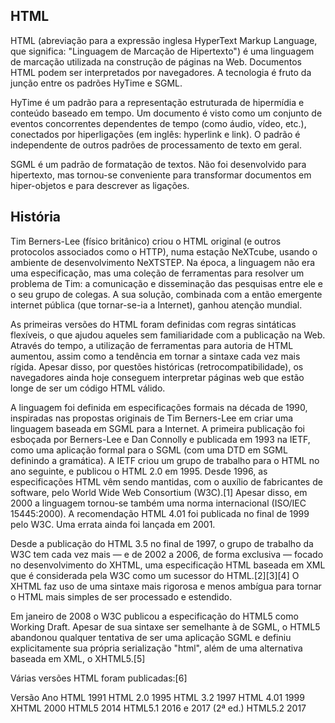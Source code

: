 
## HTML

HTML (abreviação para a expressão inglesa HyperText Markup Language, que significa: "Linguagem de Marcação de Hipertexto") é uma linguagem de marcação utilizada na construção de páginas na Web. Documentos HTML podem ser interpretados por navegadores. A tecnologia é fruto da junção entre os padrões HyTime e SGML.

HyTime é um padrão para a representação estruturada de hipermídia e conteúdo baseado em tempo. Um documento é visto como um conjunto de eventos concorrentes dependentes de tempo (como áudio, vídeo, etc.), conectados por hiperligações (em inglês: hyperlink e link). O padrão é independente de outros padrões de processamento de texto em geral.

SGML é um padrão de formatação de textos. Não foi desenvolvido para hipertexto, mas tornou-se conveniente para transformar documentos em hiper-objetos e para descrever as ligações.

## História

Tim Berners-Lee (físico britânico) criou o HTML original (e outros protocolos associados como o HTTP), numa estação NeXTcube, usando o ambiente de desenvolvimento NeXTSTEP. Na época, a linguagem não era uma especificação, mas uma coleção de ferramentas para resolver um problema de Tim: a comunicação e disseminação das pesquisas entre ele e o seu grupo de colegas. A sua solução, combinada com a então emergente internet pública (que tornar-se-ia a Internet), ganhou atenção mundial.

As primeiras versões do HTML foram definidas com regras sintáticas flexíveis, o que ajudou aqueles sem familiaridade com a publicação na Web. Através do tempo, a utilização de ferramentas para autoria de HTML aumentou, assim como a tendência em tornar a sintaxe cada vez mais rígida. Apesar disso, por questões históricas (retrocompatibilidade), os navegadores ainda hoje conseguem interpretar páginas web que estão longe de ser um código HTML válido.

A linguagem foi definida em especificações formais na década de 1990, inspiradas nas propostas originais de Tim Berners-Lee em criar uma linguagem baseada em SGML para a Internet. A primeira publicação foi esboçada por Berners-Lee e Dan Connolly e publicada em 1993 na IETF, como uma aplicação formal para o SGML (com uma DTD em SGML definindo a gramática). A IETF criou um grupo de trabalho para o HTML no ano seguinte, e publicou o HTML 2.0 em 1995. Desde 1996, as especificações HTML vêm sendo mantidas, com o auxílio de fabricantes de software, pelo World Wide Web Consortium (W3C).[1] Apesar disso, em 2000 a linguagem tornou-se também uma norma internacional (ISO/IEC 15445:2000). A recomendação HTML 4.01 foi publicada no final de 1999 pelo W3C. Uma errata ainda foi lançada em 2001.

Desde a publicação do HTML 3.5 no final de 1997, o grupo de trabalho da W3C tem cada vez mais — e de 2002 a 2006, de forma exclusiva — focado no desenvolvimento do XHTML, uma especificação HTML baseada em XML que é considerada pela W3C como um sucessor do HTML.[2][3][4] O XHTML faz uso de uma sintaxe mais rigorosa e menos ambígua para tornar o HTML mais simples de ser processado e estendido.

Em janeiro de 2008 o W3C publicou a especificação do HTML5 como Working Draft. Apesar de sua sintaxe ser semelhante à de SGML, o HTML5 abandonou qualquer tentativa de ser uma aplicação SGML e definiu explicitamente sua própria serialização "html", além de uma alternativa baseada em XML, o XHTML5.[5]

Várias versões HTML foram publicadas:[6]

Versão  	Ano
HTML	    1991
HTML 2.0	1995
HTML 3.2	1997
HTML 4.01	1999
XHTML	    2000
HTML5	    2014
HTML5.1	    2016 e 2017 (2ª ed.)
HTML5.2	    2017